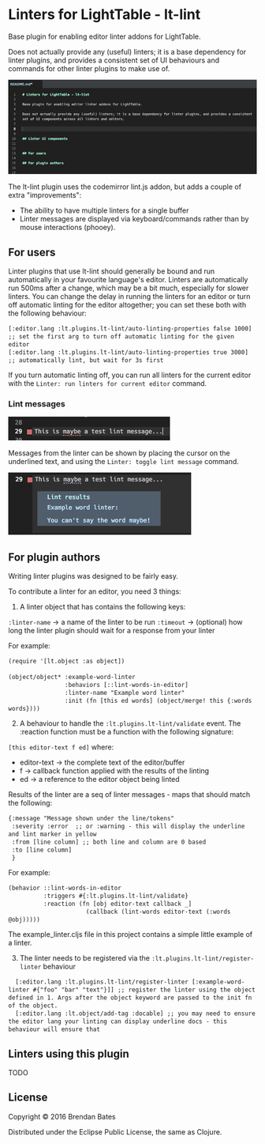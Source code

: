 # Linters for LightTable - lt-lint

Base plugin for enabling editor linter addons for LightTable.

Does not actually provide any (useful) linters; it is a base dependency for linter plugins, and provides a consistent
set of UI behaviours and commands for other linter plugins to make use of.

![Example Image](https://raw.githubusercontent.com/bbbates/lt-lint/master/doc/example.gif)

The lt-lint plugin uses the codemirror lint.js addon, but adds a couple of extra "improvements":

- The ability to have multiple linters for a single buffer
- Linter messages are displayed via keyboard/commands rather than by mouse interactions (phooey).

## For users

Linter plugins that use lt-lint should generally be bound and run automatically in your favourite language's editor.
Linters are automatically run 500ms after a change, which may be a bit much, especially for slower linters. You can change the delay in running the linters for an editor or turn off automatic linting for the editor altogether; you can set these both with the following behaviour:

```
[:editor.lang :lt.plugins.lt-lint/auto-linting-properties false 1000] ;; set the first arg to turn off automatic linting for the given editor
[:editor.lang :lt.plugins.lt-lint/auto-linting-properties true 3000] ;; automatically lint, but wait for 3s first
```

If you turn automatic linting off, you can run all linters for the current editor with the ```Linter: run linters for current editor``` command.

### Lint messages

![Lint mark](https://raw.githubusercontent.com/bbbates/lt-lint/master/doc/lint-mark.png)

Messages from the linter can be shown by placing the cursor on the underlined text, and using the ```Linter: toggle lint message``` command.

![Lint message](https://raw.githubusercontent.com/bbbates/lt-lint/master/doc/lint-message.png)

## For plugin authors

Writing linter plugins was designed to be fairly easy.

To contribute a linter for an editor, you need 3 things:

1) A linter object that has contains the following keys:

```:linter-name``` -> a name of the linter to be run
```:timeout``` -> (optional) how long the linter plugin should wait for a response from your linter

For example:

```
(require '[lt.object :as object])

(object/object* :example-word-linter
                :behaviors [::lint-words-in-editor]
                :linter-name "Example word linter"
                :init (fn [this ed words] (object/merge! this {:words words})))
```

2) A behaviour to handle the ```:lt.plugins.lt-lint/validate``` event.
The :reaction function must be a function with the following signature:

``` [this editor-text f ed] ```
where:
- editor-text -> the complete text of the editor/buffer
- f -> callback function applied with the results of the linting
- ed -> a reference to the editor object being linted

Results of the linter are a seq of linter messages - maps that should match the following:
```
{:message "Message shown under the line/tokens"
 :severity :error  ;; or :warning - this will display the underline and lint marker in yellow
 :from [line column] ;; both line and column are 0 based
 :to [line column]
 }
```

For example:
```
(behavior ::lint-words-in-editor
          :triggers #{:lt.plugins.lt-lint/validate}
          :reaction (fn [obj editor-text callback _]
                      (callback (lint-words editor-text (:words @obj)))))
```

The example\_linter.cljs file in this project contains a simple little example of a linter.

3) The linter needs to be registered via the ```:lt.plugins.lt-lint/register-linter``` behaviour

```
  [:editor.lang :lt.plugins.lt-lint/register-linter [:example-word-linter #{"foo" "bar" "text"}]] ;; register the linter using the object defined in 1. Args after the object keyword are passed to the init fn of the object.
  [:editor.lang :lt.object/add-tag :docable] ;; you may need to ensure the editor lang your linting can display underline docs - this behaviour will ensure that
```


## Linters using this plugin

TODO

## License

Copyright © 2016 Brendan Bates

Distributed under the Eclipse Public License, the same as Clojure.
